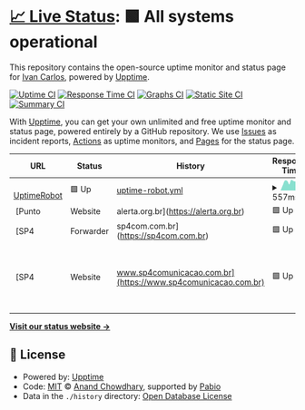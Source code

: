 # [📈 Live Status](https://monitor2.ivancarlos.com.br): <!--live status--> **🟩 All systems operational**

This repository contains the open-source uptime monitor and status page for [Ivan Carlos](https://ivancarlos.me), powered by [Upptime](https://github.com/upptime/upptime).

[![Uptime CI](https://github.com/ivancarlos-me/Uptime-by-GitHub/workflows/Uptime%20CI/badge.svg)](https://github.com/ivancarlos-me/Uptime-by-GitHub/actions?query=workflow%3A%22Uptime+CI%22)
[![Response Time CI](https://github.com/ivancarlos-me/Uptime-by-GitHub/workflows/Response%20Time%20CI/badge.svg)](https://github.com/ivancarlos-me/Uptime-by-GitHub/actions?query=workflow%3A%22Response+Time+CI%22)
[![Graphs CI](https://github.com/ivancarlos-me/Uptime-by-GitHub/workflows/Graphs%20CI/badge.svg)](https://github.com/ivancarlos-me/Uptime-by-GitHub/actions?query=workflow%3A%22Graphs+CI%22)
[![Static Site CI](https://github.com/ivancarlos-me/Uptime-by-GitHub/workflows/Static%20Site%20CI/badge.svg)](https://github.com/ivancarlos-me/Uptime-by-GitHub/actions?query=workflow%3A%22Static+Site+CI%22)
[![Summary CI](https://github.com/ivancarlos-me/Uptime-by-GitHub/workflows/Summary%20CI/badge.svg)](https://github.com/ivancarlos-me/Uptime-by-GitHub/actions?query=workflow%3A%22Summary+CI%22)

With [Upptime](https://upptime.js.org), you can get your own unlimited and free uptime monitor and status page, powered entirely by a GitHub repository. We use [Issues](https://github.com/ivancarlos-me/Uptime-by-GitHub/issues) as incident reports, [Actions](https://github.com/ivancarlos-me/Uptime-by-GitHub/actions) as uptime monitors, and [Pages](https://monitor2.ivancarlos.com.br) for the status page.

<!--start: status pages-->
<!-- This summary is generated by Upptime (https://github.com/upptime/upptime) -->
<!-- Do not edit this manually, your changes will be overwritten -->
<!-- prettier-ignore -->
| URL | Status | History | Response Time | Uptime |
| --- | ------ | ------- | ------------- | ------ |
| <img alt="" src="https://icons.duckduckgo.com/ip3/uptimerobot.com.ico" height="13"> [UptimeRobot](https://uptimerobot.com) | 🟩 Up | [uptime-robot.yml](https://github.com/ivancarlos-me/Uptime-by-GitHub/commits/HEAD/history/uptime-robot.yml) | <details><summary><img alt="Response time graph" src="./graphs/uptime-robot/response-time-week.png" height="20"> 557ms</summary><br><a href="https://monitor2.ivancarlos.com.br/history/uptime-robot"><img alt="Response time 557" src="https://img.shields.io/endpoint?url=https%3A%2F%2Fraw.githubusercontent.com%2Fivancarlos-me%2FUptime-by-GitHub%2FHEAD%2Fapi%2Fuptime-robot%2Fresponse-time.json"></a><br><a href="https://monitor2.ivancarlos.com.br/history/uptime-robot"><img alt="24-hour response time 557" src="https://img.shields.io/endpoint?url=https%3A%2F%2Fraw.githubusercontent.com%2Fivancarlos-me%2FUptime-by-GitHub%2FHEAD%2Fapi%2Fuptime-robot%2Fresponse-time-day.json"></a><br><a href="https://monitor2.ivancarlos.com.br/history/uptime-robot"><img alt="7-day response time 557" src="https://img.shields.io/endpoint?url=https%3A%2F%2Fraw.githubusercontent.com%2Fivancarlos-me%2FUptime-by-GitHub%2FHEAD%2Fapi%2Fuptime-robot%2Fresponse-time-week.json"></a><br><a href="https://monitor2.ivancarlos.com.br/history/uptime-robot"><img alt="30-day response time 557" src="https://img.shields.io/endpoint?url=https%3A%2F%2Fraw.githubusercontent.com%2Fivancarlos-me%2FUptime-by-GitHub%2FHEAD%2Fapi%2Fuptime-robot%2Fresponse-time-month.json"></a><br><a href="https://monitor2.ivancarlos.com.br/history/uptime-robot"><img alt="1-year response time 557" src="https://img.shields.io/endpoint?url=https%3A%2F%2Fraw.githubusercontent.com%2Fivancarlos-me%2FUptime-by-GitHub%2FHEAD%2Fapi%2Fuptime-robot%2Fresponse-time-year.json"></a></details> | <details><summary><a href="https://monitor2.ivancarlos.com.br/history/uptime-robot">100.00%</a></summary><a href="https://monitor2.ivancarlos.com.br/history/uptime-robot"><img alt="All-time uptime 100.00%" src="https://img.shields.io/endpoint?url=https%3A%2F%2Fraw.githubusercontent.com%2Fivancarlos-me%2FUptime-by-GitHub%2FHEAD%2Fapi%2Fuptime-robot%2Fuptime.json"></a><br><a href="https://monitor2.ivancarlos.com.br/history/uptime-robot"><img alt="24-hour uptime 100.00%" src="https://img.shields.io/endpoint?url=https%3A%2F%2Fraw.githubusercontent.com%2Fivancarlos-me%2FUptime-by-GitHub%2FHEAD%2Fapi%2Fuptime-robot%2Fuptime-day.json"></a><br><a href="https://monitor2.ivancarlos.com.br/history/uptime-robot"><img alt="7-day uptime 100.00%" src="https://img.shields.io/endpoint?url=https%3A%2F%2Fraw.githubusercontent.com%2Fivancarlos-me%2FUptime-by-GitHub%2FHEAD%2Fapi%2Fuptime-robot%2Fuptime-week.json"></a><br><a href="https://monitor2.ivancarlos.com.br/history/uptime-robot"><img alt="30-day uptime 100.00%" src="https://img.shields.io/endpoint?url=https%3A%2F%2Fraw.githubusercontent.com%2Fivancarlos-me%2FUptime-by-GitHub%2FHEAD%2Fapi%2Fuptime-robot%2Fuptime-month.json"></a><br><a href="https://monitor2.ivancarlos.com.br/history/uptime-robot"><img alt="1-year uptime 100.00%" src="https://img.shields.io/endpoint?url=https%3A%2F%2Fraw.githubusercontent.com%2Fivancarlos-me%2FUptime-by-GitHub%2FHEAD%2Fapi%2Fuptime-robot%2Fuptime-year.json"></a></details>
| <img alt="" src="https://icons.duckduckgo.com/ip3/alerta.org.br.ico" height="13"> [Punto | Website | alerta.org.br](https://alerta.org.br) | 🟩 Up | [punto-website-alerta-org-br.yml](https://github.com/ivancarlos-me/Uptime-by-GitHub/commits/HEAD/history/punto-website-alerta-org-br.yml) | <details><summary><img alt="Response time graph" src="./graphs/punto-website-alerta-org-br/response-time-week.png" height="20"> 2155ms</summary><br><a href="https://monitor2.ivancarlos.com.br/history/punto-website-alerta-org-br"><img alt="Response time 2155" src="https://img.shields.io/endpoint?url=https%3A%2F%2Fraw.githubusercontent.com%2Fivancarlos-me%2FUptime-by-GitHub%2FHEAD%2Fapi%2Fpunto-website-alerta-org-br%2Fresponse-time.json"></a><br><a href="https://monitor2.ivancarlos.com.br/history/punto-website-alerta-org-br"><img alt="24-hour response time 2155" src="https://img.shields.io/endpoint?url=https%3A%2F%2Fraw.githubusercontent.com%2Fivancarlos-me%2FUptime-by-GitHub%2FHEAD%2Fapi%2Fpunto-website-alerta-org-br%2Fresponse-time-day.json"></a><br><a href="https://monitor2.ivancarlos.com.br/history/punto-website-alerta-org-br"><img alt="7-day response time 2155" src="https://img.shields.io/endpoint?url=https%3A%2F%2Fraw.githubusercontent.com%2Fivancarlos-me%2FUptime-by-GitHub%2FHEAD%2Fapi%2Fpunto-website-alerta-org-br%2Fresponse-time-week.json"></a><br><a href="https://monitor2.ivancarlos.com.br/history/punto-website-alerta-org-br"><img alt="30-day response time 2155" src="https://img.shields.io/endpoint?url=https%3A%2F%2Fraw.githubusercontent.com%2Fivancarlos-me%2FUptime-by-GitHub%2FHEAD%2Fapi%2Fpunto-website-alerta-org-br%2Fresponse-time-month.json"></a><br><a href="https://monitor2.ivancarlos.com.br/history/punto-website-alerta-org-br"><img alt="1-year response time 2155" src="https://img.shields.io/endpoint?url=https%3A%2F%2Fraw.githubusercontent.com%2Fivancarlos-me%2FUptime-by-GitHub%2FHEAD%2Fapi%2Fpunto-website-alerta-org-br%2Fresponse-time-year.json"></a></details> | <details><summary><a href="https://monitor2.ivancarlos.com.br/history/punto-website-alerta-org-br">100.00%</a></summary><a href="https://monitor2.ivancarlos.com.br/history/punto-website-alerta-org-br"><img alt="All-time uptime 100.00%" src="https://img.shields.io/endpoint?url=https%3A%2F%2Fraw.githubusercontent.com%2Fivancarlos-me%2FUptime-by-GitHub%2FHEAD%2Fapi%2Fpunto-website-alerta-org-br%2Fuptime.json"></a><br><a href="https://monitor2.ivancarlos.com.br/history/punto-website-alerta-org-br"><img alt="24-hour uptime 100.00%" src="https://img.shields.io/endpoint?url=https%3A%2F%2Fraw.githubusercontent.com%2Fivancarlos-me%2FUptime-by-GitHub%2FHEAD%2Fapi%2Fpunto-website-alerta-org-br%2Fuptime-day.json"></a><br><a href="https://monitor2.ivancarlos.com.br/history/punto-website-alerta-org-br"><img alt="7-day uptime 100.00%" src="https://img.shields.io/endpoint?url=https%3A%2F%2Fraw.githubusercontent.com%2Fivancarlos-me%2FUptime-by-GitHub%2FHEAD%2Fapi%2Fpunto-website-alerta-org-br%2Fuptime-week.json"></a><br><a href="https://monitor2.ivancarlos.com.br/history/punto-website-alerta-org-br"><img alt="30-day uptime 100.00%" src="https://img.shields.io/endpoint?url=https%3A%2F%2Fraw.githubusercontent.com%2Fivancarlos-me%2FUptime-by-GitHub%2FHEAD%2Fapi%2Fpunto-website-alerta-org-br%2Fuptime-month.json"></a><br><a href="https://monitor2.ivancarlos.com.br/history/punto-website-alerta-org-br"><img alt="1-year uptime 100.00%" src="https://img.shields.io/endpoint?url=https%3A%2F%2Fraw.githubusercontent.com%2Fivancarlos-me%2FUptime-by-GitHub%2FHEAD%2Fapi%2Fpunto-website-alerta-org-br%2Fuptime-year.json"></a></details>
| <img alt="" src="https://icons.duckduckgo.com/ip3/sp4com.com.br.ico" height="13"> [SP4 | Forwarder | sp4com.com.br](https://sp4com.com.br) | 🟩 Up | [sp-4-forwarder-sp4com-com-br.yml](https://github.com/ivancarlos-me/Uptime-by-GitHub/commits/HEAD/history/sp-4-forwarder-sp4com-com-br.yml) | <details><summary><img alt="Response time graph" src="./graphs/sp-4-forwarder-sp4com-com-br/response-time-week.png" height="20"> 7548ms</summary><br><a href="https://monitor2.ivancarlos.com.br/history/sp-4-forwarder-sp4com-com-br"><img alt="Response time 7548" src="https://img.shields.io/endpoint?url=https%3A%2F%2Fraw.githubusercontent.com%2Fivancarlos-me%2FUptime-by-GitHub%2FHEAD%2Fapi%2Fsp-4-forwarder-sp4com-com-br%2Fresponse-time.json"></a><br><a href="https://monitor2.ivancarlos.com.br/history/sp-4-forwarder-sp4com-com-br"><img alt="24-hour response time 7548" src="https://img.shields.io/endpoint?url=https%3A%2F%2Fraw.githubusercontent.com%2Fivancarlos-me%2FUptime-by-GitHub%2FHEAD%2Fapi%2Fsp-4-forwarder-sp4com-com-br%2Fresponse-time-day.json"></a><br><a href="https://monitor2.ivancarlos.com.br/history/sp-4-forwarder-sp4com-com-br"><img alt="7-day response time 7548" src="https://img.shields.io/endpoint?url=https%3A%2F%2Fraw.githubusercontent.com%2Fivancarlos-me%2FUptime-by-GitHub%2FHEAD%2Fapi%2Fsp-4-forwarder-sp4com-com-br%2Fresponse-time-week.json"></a><br><a href="https://monitor2.ivancarlos.com.br/history/sp-4-forwarder-sp4com-com-br"><img alt="30-day response time 7548" src="https://img.shields.io/endpoint?url=https%3A%2F%2Fraw.githubusercontent.com%2Fivancarlos-me%2FUptime-by-GitHub%2FHEAD%2Fapi%2Fsp-4-forwarder-sp4com-com-br%2Fresponse-time-month.json"></a><br><a href="https://monitor2.ivancarlos.com.br/history/sp-4-forwarder-sp4com-com-br"><img alt="1-year response time 7548" src="https://img.shields.io/endpoint?url=https%3A%2F%2Fraw.githubusercontent.com%2Fivancarlos-me%2FUptime-by-GitHub%2FHEAD%2Fapi%2Fsp-4-forwarder-sp4com-com-br%2Fresponse-time-year.json"></a></details> | <details><summary><a href="https://monitor2.ivancarlos.com.br/history/sp-4-forwarder-sp4com-com-br">100.00%</a></summary><a href="https://monitor2.ivancarlos.com.br/history/sp-4-forwarder-sp4com-com-br"><img alt="All-time uptime 100.00%" src="https://img.shields.io/endpoint?url=https%3A%2F%2Fraw.githubusercontent.com%2Fivancarlos-me%2FUptime-by-GitHub%2FHEAD%2Fapi%2Fsp-4-forwarder-sp4com-com-br%2Fuptime.json"></a><br><a href="https://monitor2.ivancarlos.com.br/history/sp-4-forwarder-sp4com-com-br"><img alt="24-hour uptime 100.00%" src="https://img.shields.io/endpoint?url=https%3A%2F%2Fraw.githubusercontent.com%2Fivancarlos-me%2FUptime-by-GitHub%2FHEAD%2Fapi%2Fsp-4-forwarder-sp4com-com-br%2Fuptime-day.json"></a><br><a href="https://monitor2.ivancarlos.com.br/history/sp-4-forwarder-sp4com-com-br"><img alt="7-day uptime 100.00%" src="https://img.shields.io/endpoint?url=https%3A%2F%2Fraw.githubusercontent.com%2Fivancarlos-me%2FUptime-by-GitHub%2FHEAD%2Fapi%2Fsp-4-forwarder-sp4com-com-br%2Fuptime-week.json"></a><br><a href="https://monitor2.ivancarlos.com.br/history/sp-4-forwarder-sp4com-com-br"><img alt="30-day uptime 100.00%" src="https://img.shields.io/endpoint?url=https%3A%2F%2Fraw.githubusercontent.com%2Fivancarlos-me%2FUptime-by-GitHub%2FHEAD%2Fapi%2Fsp-4-forwarder-sp4com-com-br%2Fuptime-month.json"></a><br><a href="https://monitor2.ivancarlos.com.br/history/sp-4-forwarder-sp4com-com-br"><img alt="1-year uptime 100.00%" src="https://img.shields.io/endpoint?url=https%3A%2F%2Fraw.githubusercontent.com%2Fivancarlos-me%2FUptime-by-GitHub%2FHEAD%2Fapi%2Fsp-4-forwarder-sp4com-com-br%2Fuptime-year.json"></a></details>
| <img alt="" src="https://icons.duckduckgo.com/ip3/www.sp4comunicacao.com.br.ico" height="13"> [SP4 | Website | www.sp4comunicacao.com.br](https://www.sp4comunicacao.com.br) | 🟩 Up | [sp-4-website-www-sp4comunicacao-com-br.yml](https://github.com/ivancarlos-me/Uptime-by-GitHub/commits/HEAD/history/sp-4-website-www-sp4comunicacao-com-br.yml) | <details><summary><img alt="Response time graph" src="./graphs/sp-4-website-www-sp4comunicacao-com-br/response-time-week.png" height="20"> 2645ms</summary><br><a href="https://monitor2.ivancarlos.com.br/history/sp-4-website-www-sp4comunicacao-com-br"><img alt="Response time 2645" src="https://img.shields.io/endpoint?url=https%3A%2F%2Fraw.githubusercontent.com%2Fivancarlos-me%2FUptime-by-GitHub%2FHEAD%2Fapi%2Fsp-4-website-www-sp4comunicacao-com-br%2Fresponse-time.json"></a><br><a href="https://monitor2.ivancarlos.com.br/history/sp-4-website-www-sp4comunicacao-com-br"><img alt="24-hour response time 2645" src="https://img.shields.io/endpoint?url=https%3A%2F%2Fraw.githubusercontent.com%2Fivancarlos-me%2FUptime-by-GitHub%2FHEAD%2Fapi%2Fsp-4-website-www-sp4comunicacao-com-br%2Fresponse-time-day.json"></a><br><a href="https://monitor2.ivancarlos.com.br/history/sp-4-website-www-sp4comunicacao-com-br"><img alt="7-day response time 2645" src="https://img.shields.io/endpoint?url=https%3A%2F%2Fraw.githubusercontent.com%2Fivancarlos-me%2FUptime-by-GitHub%2FHEAD%2Fapi%2Fsp-4-website-www-sp4comunicacao-com-br%2Fresponse-time-week.json"></a><br><a href="https://monitor2.ivancarlos.com.br/history/sp-4-website-www-sp4comunicacao-com-br"><img alt="30-day response time 2645" src="https://img.shields.io/endpoint?url=https%3A%2F%2Fraw.githubusercontent.com%2Fivancarlos-me%2FUptime-by-GitHub%2FHEAD%2Fapi%2Fsp-4-website-www-sp4comunicacao-com-br%2Fresponse-time-month.json"></a><br><a href="https://monitor2.ivancarlos.com.br/history/sp-4-website-www-sp4comunicacao-com-br"><img alt="1-year response time 2645" src="https://img.shields.io/endpoint?url=https%3A%2F%2Fraw.githubusercontent.com%2Fivancarlos-me%2FUptime-by-GitHub%2FHEAD%2Fapi%2Fsp-4-website-www-sp4comunicacao-com-br%2Fresponse-time-year.json"></a></details> | <details><summary><a href="https://monitor2.ivancarlos.com.br/history/sp-4-website-www-sp4comunicacao-com-br">100.00%</a></summary><a href="https://monitor2.ivancarlos.com.br/history/sp-4-website-www-sp4comunicacao-com-br"><img alt="All-time uptime 100.00%" src="https://img.shields.io/endpoint?url=https%3A%2F%2Fraw.githubusercontent.com%2Fivancarlos-me%2FUptime-by-GitHub%2FHEAD%2Fapi%2Fsp-4-website-www-sp4comunicacao-com-br%2Fuptime.json"></a><br><a href="https://monitor2.ivancarlos.com.br/history/sp-4-website-www-sp4comunicacao-com-br"><img alt="24-hour uptime 100.00%" src="https://img.shields.io/endpoint?url=https%3A%2F%2Fraw.githubusercontent.com%2Fivancarlos-me%2FUptime-by-GitHub%2FHEAD%2Fapi%2Fsp-4-website-www-sp4comunicacao-com-br%2Fuptime-day.json"></a><br><a href="https://monitor2.ivancarlos.com.br/history/sp-4-website-www-sp4comunicacao-com-br"><img alt="7-day uptime 100.00%" src="https://img.shields.io/endpoint?url=https%3A%2F%2Fraw.githubusercontent.com%2Fivancarlos-me%2FUptime-by-GitHub%2FHEAD%2Fapi%2Fsp-4-website-www-sp4comunicacao-com-br%2Fuptime-week.json"></a><br><a href="https://monitor2.ivancarlos.com.br/history/sp-4-website-www-sp4comunicacao-com-br"><img alt="30-day uptime 100.00%" src="https://img.shields.io/endpoint?url=https%3A%2F%2Fraw.githubusercontent.com%2Fivancarlos-me%2FUptime-by-GitHub%2FHEAD%2Fapi%2Fsp-4-website-www-sp4comunicacao-com-br%2Fuptime-month.json"></a><br><a href="https://monitor2.ivancarlos.com.br/history/sp-4-website-www-sp4comunicacao-com-br"><img alt="1-year uptime 100.00%" src="https://img.shields.io/endpoint?url=https%3A%2F%2Fraw.githubusercontent.com%2Fivancarlos-me%2FUptime-by-GitHub%2FHEAD%2Fapi%2Fsp-4-website-www-sp4comunicacao-com-br%2Fuptime-year.json"></a></details>

<!--end: status pages-->

[**Visit our status website →**](https://monitor2.ivancarlos.com.br)

## 📄 License

- Powered by: [Upptime](https://github.com/upptime/upptime)
- Code: [MIT](./LICENSE) © [Anand Chowdhary](https://anandchowdhary.com), supported by [Pabio](https://pabio.com)
- Data in the `./history` directory: [Open Database License](https://opendatacommons.org/licenses/odbl/1-0/)
